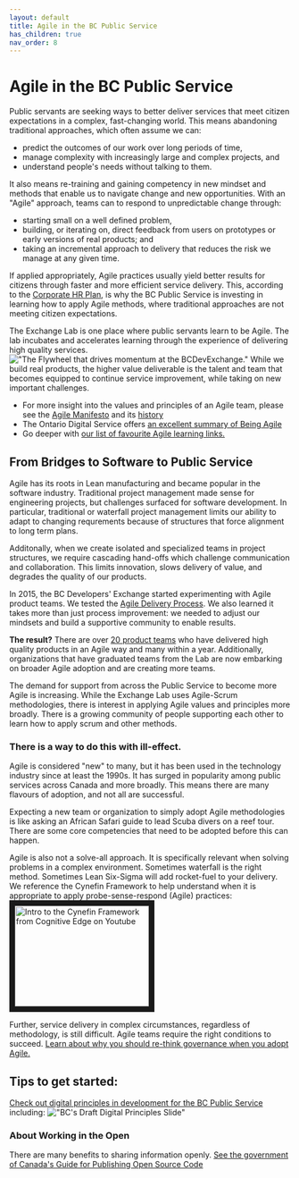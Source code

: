 ```yaml
---
layout: default
title: Agile in the BC Public Service
has_children: true
nav_order: 8
---
```


# Agile in the BC Public Service

Public servants are seeking ways to better deliver services that meet citizen expectations in a complex, fast-changing world. This means abandoning traditional approaches, which often assume we can:

* predict the outcomes of our work over long periods of time, 
* manage complexity with increasingly large and complex projects, and 
* understand people's needs without talking to them. 

It also means re-training and gaining competency in new mindset and methods that enable us to navigate change and new opportunities. With  an "Agile" approach, teams can to respond to unpredictable change through:

* starting small on a well defined problem,
* building, or iterating on, direct feedback from users on prototypes or early versions of real products; and
* taking an incremental approach to delivery that reduces the risk we manage at any given time.

If applied appropriately, Agile practices usually yield better results for citizens through faster and more efficient service delivery. This, according to the [Corporate HR Plan](https://www2.gov.bc.ca/assets/gov/careers/forms-tools/all-employees/corporate_plan_where_ideas_work.pdf "Corporate HR Plan"), is why the BC Public Service is investing in learning how to apply Agile methods, where traditional approaches are not meeting citizen expectations.

The Exchange Lab is one place where public servants learn to be Agile. The lab incubates and accelerates learning through the experience of delivering high quality services. 
!["The Flywheel that drives momentum at the BCDevExchange."](/ExchangeLabOps/assets/images/2020-02_BCdevExchange_Flywheel.png )
While we build real products, the higher value deliverable is the talent and team that becomes equipped to continue service improvement, while taking on new important challenges.

* For more insight into the values and principles of an Agile team, please see the [Agile Manifesto](http://agilemanifesto.org "Agile Manifesto") and its [history](https://agilemanifesto.org/history.html "History of the Manifesto")
* The Ontario Digital Service offers [an excellent summary of Being Agile](https://www.ontario.ca/page/being-agile-ontario-public-service)
* Go deeper with [our list of favourite Agile learning links.](https://bcgov.github.io/ExchangeLabOps/Lab-Learning-Programs/Learning-Links.html)
  
## From Bridges to Software to Public Service

Agile has its roots in Lean manufacturing and became popular in the software industry. Traditional project management made sense for engineering projects, but challenges surfaced for software development. In particular,  traditional or waterfall project management limits our ability to adapt to changing requrements because of structures that force alignment to long term plans. 

Additonally, when we create isolated and specialized teams in project structures, we require cascading hand-offs which challenge communication and collaboration. This limits innovation, slows delivery of value, and degrades the quality of our products.

In 2015, the BC Developers' Exchange started experimenting with Agile product teams. We tested the [Agile Delivery Process](https://developer.gov.bc.ca/Agile-Delivery-Journey?intention=LOGIN#error=login_required "Agile Delivery Process"). We also learned it takes more than just process improvement: we needed to adjust our mindsets and build a supportive community to enable results.

**The result?** There are over [20 product teams](https://bcgov.github.io/ExchangeLabOps/Resident-Teams/README.html) who have delivered high quality products in an Agile way and many within a year. Additionally, organizations that have graduated teams from the Lab are now embarking on broader Agile adoption and are creating more teams.

The demand for support from across the Public Service to become more Agile is increasing. While the Exchange Lab uses Agile-Scrum methodologies, there is interest in applying Agile values and principles more broadly. There is a growing community of people supporting each other to learn how to apply scrum and other methods.

### There is a way to do this with ill-effect.

Agile is considered "new" to many, but it has been used in the technology industry since at least the 1990s. It has surged in popularity among public services across Canada and more broadly. This means there are many flavours of adoption, and not all are successful.

Expecting a new team or organization to simply adopt Agile methodologies is like asking an African Safari guide to lead Scuba divers on a reef tour. There are some core competencies that need to be adopted before this can happen. 

Agile is also not a solve-all approach. It is specifically relevant when solving problems in a complex environment. Sometimes waterfall is the right method. Sometimes Lean Six-Sigma will add rocket-fuel to your delivery. We reference the Cynefin Framework to help understand when it is appropriate to apply probe-sense-respond (Agile) practices:
<a href="http://www.youtube.com/watch?feature=player_embedded&v=N7oz366X0-8" target="_blank"><img src="http://img.youtube.com/vi/N7oz366X0-8/0.jpg" 
alt="Intro to the Cynefin Framework from Cognitive Edge on Youtube" width="240" height="180" border="10" /></a>

Further, service delivery in complex circumstances, regardless of methodology, is still difficult. Agile teams require the right conditions to succeed. [Learn about why you should re-think governance when you adopt Agile.](https://bcgov.github.io/ExchangeLabOps/Agile-in-the-BCPS/governance/README.html)

## Tips to get started:
[Check out digital principles in development for the BC Public Service](https://github.com/bcgov/digital-principles "Digital Principles in the BCGov Github") including:
!["BC's Draft Digital Principles Slide"](/ExchangeLabOps/assets/images/2020-02_Draft-digital-principles.png)

### About Working in the Open
There are many benefits to sharing information openly. [See the government of Canada's Guide for Publishing Open Source Code](https://www.canada.ca/en/government/system/digital-government/open-source-software/guide-for-publishing-open-source-code.html)

